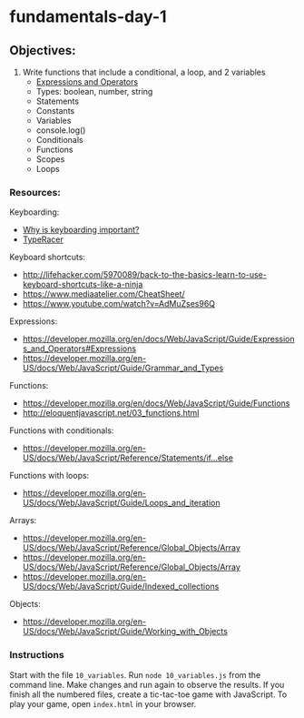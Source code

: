 # fundamentals-day-1

## Objectives:
1. Write functions that include a conditional, a loop, and 2 variables
    * [Expressions and Operators](https://developer.mozilla.org/en/docs/Web/JavaScript/Guide/Expressions_and_Operators)
    * Types: boolean, number, string
    * Statements
    * Constants
    * Variables
    * console.log() 
    * Conditionals
    * Functions
    * Scopes
    * Loops
   
   

### Resources:

Keyboarding:  
- [Why is keyboarding important?](https://blog.codinghorror.com/we-are-typists-first-programmers-second/)  
- [TypeRacer](http://play.typeracer.com/)


Keyboard shortcuts:  
- http://lifehacker.com/5970089/back-to-the-basics-learn-to-use-keyboard-shortcuts-like-a-ninja
- https://www.mediaatelier.com/CheatSheet/
- https://www.youtube.com/watch?v=AdMuZses96Q

Expressions:
- https://developer.mozilla.org/en/docs/Web/JavaScript/Guide/Expressions_and_Operators#Expressions
- https://developer.mozilla.org/en-US/docs/Web/JavaScript/Guide/Grammar_and_Types

Functions:
- https://developer.mozilla.org/en/docs/Web/JavaScript/Guide/Functions
- http://eloquentjavascript.net/03_functions.html

Functions with conditionals:
- https://developer.mozilla.org/en-US/docs/Web/JavaScript/Reference/Statements/if…else

Functions with loops:
- https://developer.mozilla.org/en-US/docs/Web/JavaScript/Guide/Loops_and_iteration

Arrays:
- https://developer.mozilla.org/en-US/docs/Web/JavaScript/Reference/Global_Objects/Array
- https://developer.mozilla.org/en-US/docs/Web/JavaScript/Reference/Global_Objects/Array
- https://developer.mozilla.org/en-US/docs/Web/JavaScript/Guide/Indexed_collections

Objects:
- https://developer.mozilla.org/en-US/docs/Web/JavaScript/Guide/Working_with_Objects

### Instructions

Start with the file `10_variables`.  Run `node 10_variables.js` from the command  line.  Make changes and run again to observe the results.  If you finish all the numbered files, create a tic-tac-toe game with JavaScript.  To play your game, open `index.html` in your browser.